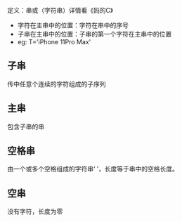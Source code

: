 


定义：串或（字符串）详情看《妈的C》
- 字符在主串中的位置：字符在串中的序号
- 子串在主串中的位置：子串的第一个字符在主串中的位置
- eg:
T='iPhone 11Pro Max'
## 子串
传中任意个连续的字符组成的子序列
## 主串
包含子串的串
## 空格串
由一个或多个空格组成的字符串‘     ’，长度等于串中的空格长度。
## 空串
没有字符，长度为零


<!--stackedit_data:
eyJoaXN0b3J5IjpbMzIyMTM4MTEzLC03MzM5ODI4NiwzNTU5Mz
YyMTRdfQ==
-->